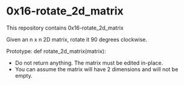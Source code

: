 # 0x16-rotate_2d_matrix
This repository contains 0x16-rotate_2d_matrix

Given an n x n 2D matrix, rotate it 90 degrees clockwise.

Prototype: def rotate_2d_matrix(matrix):

* Do not return anything. The matrix must be edited in-place.
* You can assume the matrix will have 2 dimensions and will not be empty.
